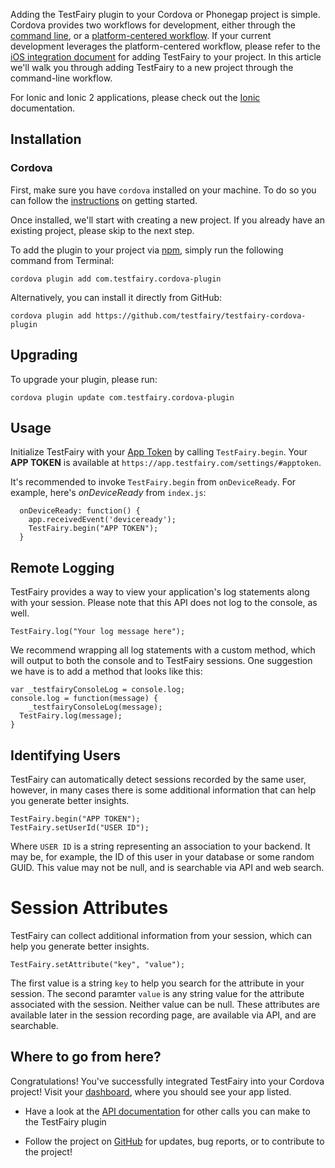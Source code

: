 Adding the TestFairy plugin to your Cordova or Phonegap project is simple.
Cordova provides two workflows for development, either through the [command line](https://cordova.apache.org/docs/en/latest/guide/cli/index.html), or a [platform-centered workflow](https://cordova.apache.org/docs/en/latest/guide/platforms/index.html). If your current development leverages the platform-centered workflow, please refer to the [iOS integration document](/iOS_SDK/Integrating_iOS_SDK.html) for adding TestFairy to your project.
In this article we'll walk you through adding TestFairy to a new project through the command-line workflow.

For Ionic and Ionic 2 applications, please check out the [Ionic](https://docs.testfairy.com/Platforms/Ionic.html) documentation.

## Installation

### Cordova

First, make sure you have `cordova` installed on your machine. To do so you can follow the [instructions](https://cordova.apache.org/docs/en/latest/guide/overview/index.html) on getting started.

Once installed, we'll start with creating a new project. If you already have an existing project, please skip to the next step.

To add the plugin to your project via [npm](https://www.npmjs.com/package/com.testfairy.cordova-plugin), simply run the following command from Terminal:

```
cordova plugin add com.testfairy.cordova-plugin
```

Alternatively, you can install it directly from GitHub:

```
cordova plugin add https://github.com/testfairy/testfairy-cordova-plugin
```

## Upgrading

To upgrade your plugin, please run:

```
cordova plugin update com.testfairy.cordova-plugin
```

## Usage

Initialize TestFairy with your [App Token](https://app.testfairy.com/settings/#apptoken) by calling `TestFairy.begin`. Your **APP TOKEN** is available at `https://app.testfairy.com/settings/#apptoken`.

It's recommended to invoke `TestFairy.begin` from `onDeviceReady`. For example, here's *onDeviceReady* from `index.js`:

```
  onDeviceReady: function() {
    app.receivedEvent('deviceready');
    TestFairy.begin("APP TOKEN");
  }
```

## Remote Logging

TestFairy provides a way to view your application's log statements along with your session. Please note that this API does not log to the console, as well.

```
TestFairy.log("Your log message here");
```

We recommend wrapping all log statements with a custom method, which will output to both the console and to TestFairy sessions. One suggestion we have is to add a method that looks like this:

```
var _testfairyConsoleLog = console.log;
console.log = function(message) {
    _testfairyConsoleLog(message);
  TestFairy.log(message);
}
```

## Identifying Users

TestFairy can automatically detect sessions recorded by the same user, however, in many cases there is some additional information that can help you generate better insights.

```
TestFairy.begin("APP TOKEN");
TestFairy.setUserId("USER ID");
```

Where `USER ID` is a string representing an association to your backend. It may be, for example, the ID of this user in your database or some random GUID. This value may not be null, and is searchable via API and web search.

# Session Attributes

TestFairy can collect additional information from your session, which can help you generate better insights.

```
TestFairy.setAttribute("key", "value");
```

The first value is a string `key` to help you search for the attribute in your session. The second paramter `value` is any string value for the attribute associated with the session. Neither value can be null. These attributes are available later in the session recording page, are available via API, and are searchable.

## Where to go from here?

Congratulations! You've successfully integrated TestFairy into your Cordova project! Visit your [dashboard](http://app.testfairy.com/), where you should see your app listed.

* Have a look at the [API documentation](https://github.com/testfairy/testfairy-cordova-plugin/blob/master/www/testfairy.js) for other calls you can make to the TestFairy plugin

* Follow the project on [GitHub](https://github.com/testfairy/testfairy-cordova-plugin) for updates, bug reports, or to contribute to the project!
